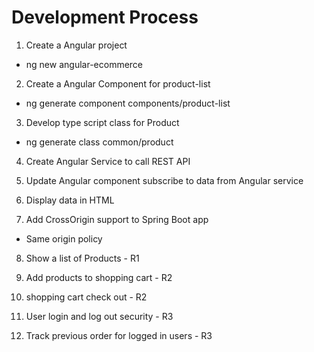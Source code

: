 # Development Process

1. Create a Angular project
- ng new angular-ecommerce
2. Create a Angular Component for product-list
- ng generate component components/product-list
3. Develop type script class for Product
- ng generate class common/product
4. Create Angular Service to call REST API

5. Update Angular component subscribe to data from Angular service

6. Display data in HTML

7. Add CrossOrigin support to Spring Boot app 
- Same origin policy


8. Show a list of Products - R1

9. Add products to shopping cart - R2

10. shopping cart check out - R2

11. User login and log out security - R3

12. Track previous order for logged in users - R3